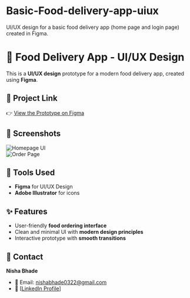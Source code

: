 # Basic-Food-delivery-app-uiux
UI/UX design for a basic food delivery app (home page and login page) created in Figma.
# 🍔 Food Delivery App - UI/UX Design  

This is a **UI/UX design** prototype for a modern food delivery app, created using **Figma**.  

## 🔗 Project Link  
👉 [View the Prototype on Figma](https://www.figma.com/proto/9MBnxqaVIGuRtOkkv8wgTV/Food-Delivery-App?node-id=17-9&p=f&t=FBzo5LsLSFGbYGsj-1&scaling=scale-down&content-scaling=fixed&page-id=0%3A1&starting-point-node-id=17%3A9)  

## 📸 Screenshots  
![Homepage UI](screenshot(1).png)  
![Order Page](screenshot(2).png)  

## 🎨 Tools Used  
- **Figma** for UI/UX Design  
- **Adobe Illustrator** for icons  

## ✨ Features  
- User-friendly **food ordering interface**  
- Clean and minimal UI with **modern design principles**  
- Interactive prototype with **smooth transitions**  

## 📩 Contact  
**Nisha Bhade**  
- 📧 Email: nishabhade0322@gmail.com  
- 🔗 [[LinkedIn Profile](https://www.linkedin.com/in/nisha-bhade-103862236)]
